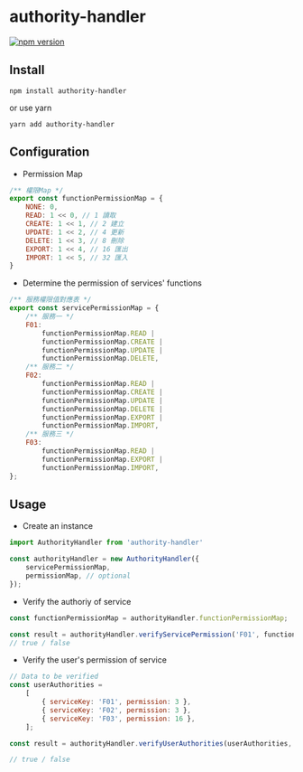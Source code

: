 # authority-handler
[![npm version](https://img.shields.io/npm/v/authority-handler)](https://www.npmjs.com/package/authority-handler)

## Install

```
npm install authority-handler
```

or use yarn

```
yarn add authority-handler
```

## Configuration
* Permission Map
```js
/** 權限Map */
export const functionPermissionMap = {
    NONE: 0,
    READ: 1 << 0, // 1 讀取
    CREATE: 1 << 1, // 2 建立
    UPDATE: 1 << 2, // 4 更新
    DELETE: 1 << 3, // 8 刪除
    EXPORT: 1 << 4, // 16 匯出
    IMPORT: 1 << 5, // 32 匯入
}
```

* Determine the permission of services' functions
```js
/** 服務權限值對應表 */
export const servicePermissionMap = {
    /** 服務一 */
    F01:
        functionPermissionMap.READ |
        functionPermissionMap.CREATE |
        functionPermissionMap.UPDATE |
        functionPermissionMap.DELETE,
    /** 服務二 */
    F02:
        functionPermissionMap.READ |
        functionPermissionMap.CREATE |
        functionPermissionMap.UPDATE |
        functionPermissionMap.DELETE |
        functionPermissionMap.EXPORT |
        functionPermissionMap.IMPORT,
    /** 服務三 */
    F03:
        functionPermissionMap.READ | 
        functionPermissionMap.EXPORT | 
        functionPermissionMap.IMPORT,
};
```


## Usage

* Create an instance
```js
import AuthorityHandler from 'authority-handler'

const authorityHandler = new AuthorityHandler({ 
    servicePermissionMap, 
    permissionMap, // optional
});
``` 

* Verify the authoriy of service
```js
const functionPermissionMap = authorityHandler.functionPermissionMap;

const result = authorityHandler.verifyServicePermission('F01', functionPermissionMap.READ);
// true / false
```

* Verify the user's permission of service
```js
// Data to be verified
const userAuthorities = 
    [
        { serviceKey: 'F01', permission: 3 },
        { serviceKey: 'F02', permission: 3 },
        { serviceKey: 'F03', permission: 16 },
    ];

const result = authorityHandler.verifyUserAuthorities(userAuthorities, 'F01', 'READ');

// true / false
```
